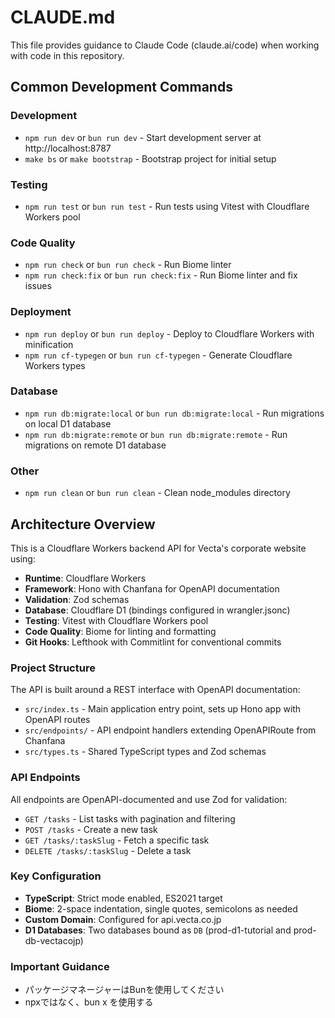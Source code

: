 # CLAUDE.md

This file provides guidance to Claude Code (claude.ai/code) when working with code in this repository.

## Common Development Commands

### Development
- `npm run dev` or `bun run dev` - Start development server at http://localhost:8787
- `make bs` or `make bootstrap` - Bootstrap project for initial setup

### Testing
- `npm run test` or `bun run test` - Run tests using Vitest with Cloudflare Workers pool

### Code Quality
- `npm run check` or `bun run check` - Run Biome linter
- `npm run check:fix` or `bun run check:fix` - Run Biome linter and fix issues

### Deployment
- `npm run deploy` or `bun run deploy` - Deploy to Cloudflare Workers with minification
- `npm run cf-typegen` or `bun run cf-typegen` - Generate Cloudflare Workers types

### Database
- `npm run db:migrate:local` or `bun run db:migrate:local` - Run migrations on local D1 database
- `npm run db:migrate:remote` or `bun run db:migrate:remote` - Run migrations on remote D1 database

### Other
- `npm run clean` or `bun run clean` - Clean node_modules directory

## Architecture Overview

This is a Cloudflare Workers backend API for Vecta's corporate website using:

- **Runtime**: Cloudflare Workers
- **Framework**: Hono with Chanfana for OpenAPI documentation
- **Validation**: Zod schemas
- **Database**: Cloudflare D1 (bindings configured in wrangler.jsonc)
- **Testing**: Vitest with Cloudflare Workers pool
- **Code Quality**: Biome for linting and formatting
- **Git Hooks**: Lefthook with Commitlint for conventional commits

### Project Structure

The API is built around a REST interface with OpenAPI documentation:

- `src/index.ts` - Main application entry point, sets up Hono app with OpenAPI routes
- `src/endpoints/` - API endpoint handlers extending OpenAPIRoute from Chanfana
- `src/types.ts` - Shared TypeScript types and Zod schemas

### API Endpoints

All endpoints are OpenAPI-documented and use Zod for validation:
- `GET /tasks` - List tasks with pagination and filtering
- `POST /tasks` - Create a new task
- `GET /tasks/:taskSlug` - Fetch a specific task
- `DELETE /tasks/:taskSlug` - Delete a task

### Key Configuration

- **TypeScript**: Strict mode enabled, ES2021 target
- **Biome**: 2-space indentation, single quotes, semicolons as needed
- **Custom Domain**: Configured for api.vecta.co.jp
- **D1 Databases**: Two databases bound as `DB` (prod-d1-tutorial and prod-db-vectacojp)

### Important Guidance

- パッケージマネージャーはBunを使用してください
- npxではなく、bun x を使用する